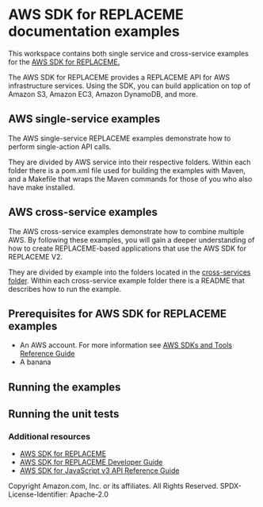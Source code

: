 <!--
TODO: replace all instances of REPLACEME with your SDK ('Java V2')

Read through this closely. This has several spaces where you will need to either uncomment and adjust or write your own prose. 

-->

# AWS SDK for REPLACEME documentation examples

This workspace contains both single service and cross-service examples for the [AWS SDK for REPLACEME.](http://docs.aws.amazon.com/REPLACESLUG/latest/developer-guide/)

The AWS SDK for REPLACEME provides a REPLACEME API for AWS infrastructure services. Using the SDK, you can build application on top of Amazon S3, Amazon EC3, Amazon DynamoDB, and more.

## AWS single-service examples

The AWS single-service REPLACEME examples demonstrate how to perform single-action API calls. 

They are divided by AWS service into their respective folders. Within each folder there is a pom.xml file used for building the examples with Maven, and a Makefile that wraps the Maven commands for those of you who also have make installed.

## AWS cross-service examples

The AWS cross-service examples demonstrate how to combine multiple AWS.  By following these examples, you will gain a deeper understanding of how to create REPLACEME-based applications that use the AWS SDK for REPLACEME V2. 

They are divided by example into the folders located in the [cross-services folder](./example_code/). Within each cross-service example folder there is a README that describes how to run the example.

## Prerequisites for AWS SDK for REPLACEME examples

* An AWS account. For more information see [AWS SDKs and Tools Reference Guide](https://docs.aws.amazon.com/sdkref/latest/guide/overview.html)
* A banana <!-- TODO: add more items -->


## Running the examples

<!-- Should include information relevant to all examples, and a note to say they should look at the README for the relevant README for more information. -->

## Running the unit tests

<!-- A description of how to run the unit tests, and a note to see the service level/cross-service level for specific instructions.
Warning about cost of unit tests. -->

### Additional resources

* [AWS SDK for REPLACEME](https://github.com/aws/REPLACESLUG) 
* [AWS SDK for REPLACEME Developer Guide](https://docs.aws.amazon.com/sdk-for-javascript/v3/developer-guide/s3-examples.html)
* [AWS SDK for JavaScript v3 API Reference Guide](https://docs.aws.amazon.com/AWSJavaScriptSDK/v3/latest/clients/client-s3/index.html)

Copyright Amazon.com, Inc. or its affiliates. All Rights Reserved. SPDX-License-Identifier: Apache-2.0
